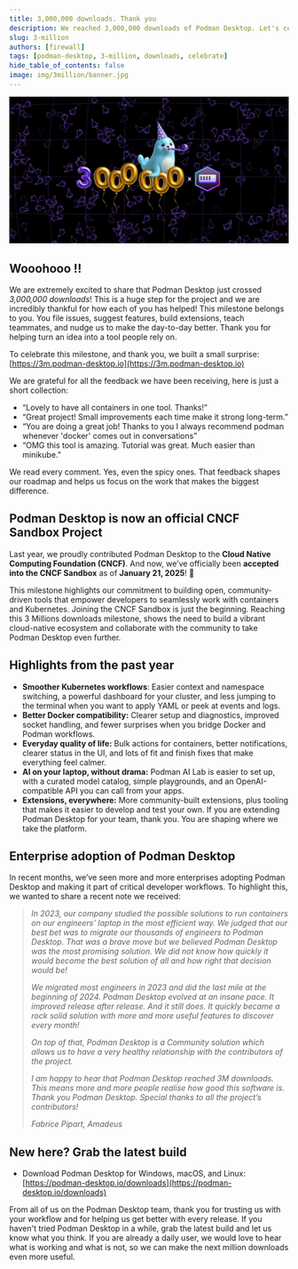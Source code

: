 ```yaml
---
title: 3,000,000 downloads. Thank you
description: We reached 3,000,000 downloads of Podman Desktop. Let's celebrate.
slug: 3-million
authors: [firewall]
tags: [podman-desktop, 3-million, downloads, celebrate]
hide_table_of_contents: false
image: img/3million/banner.jpg
---
```


![Banner announcing 3 million users](img/3million/banner.jpg)

## Wooohooo !!

We are extremely excited to share that Podman Desktop just crossed _3,000,000 downloads_! This is a huge step for the project and we are incredibly thankful for how each of you has helped! This milestone belongs to you. You file issues, suggest features, build extensions, teach teammates, and nudge us to make the day-to-day better. Thank you for helping turn an idea into a tool people rely on.

To celebrate this milestone, and thank you, we built a small surprise:
[https://3m.podman-desktop.io](https://3m.podman-desktop.io)

We are grateful for all the feedback we have been receiving, here is just a short collection:

- “Lovely to have all containers in one tool. Thanks!”
- “Great project! Small improvements each time make it strong long-term.”
- “You are doing a great job! Thanks to you I always recommend podman whenever 'docker' comes out in conversations”
- “OMG this tool is amazing. Tutorial was great. Much easier than minikube.”

We read every comment. Yes, even the spicy ones. That feedback shapes our roadmap and helps us focus on the work that makes the biggest difference.

## Podman Desktop is now an official CNCF Sandbox Project

Last year, we proudly contributed Podman Desktop to the **Cloud Native Computing Foundation (CNCF)**. And now, we’ve officially been **accepted into the CNCF Sandbox** as of **January 21, 2025**! 🎉

This milestone highlights our commitment to building open, community-driven tools that empower developers to seamlessly work with containers and Kubernetes. Joining the CNCF Sandbox is just the beginning. Reaching this 3 Millions downloads milestone, shows the need to build a vibrant cloud-native ecosystem and collaborate with the community to take Podman Desktop even further.

## Highlights from the past year

- **Smoother Kubernetes workflows**: Easier context and namespace switching, a powerful dashboard for your cluster, and less jumping to the terminal when you want to apply YAML or peek at events and logs.
- **Better Docker compatibility:** Clearer setup and diagnostics, improved socket handling, and fewer surprises when you bridge Docker and Podman workflows.
- **Everyday quality of life:** Bulk actions for containers, better notifications, clearer status in the UI, and lots of fit and finish fixes that make everything feel calmer.
- **AI on your laptop, without drama:** Podman AI Lab is easier to set up, with a curated model catalog, simple playgrounds, and an OpenAI-compatible API you can call from your apps.
- **Extensions, everywhere:** More community-built extensions, plus tooling that makes it easier to develop and test your own. If you are extending Podman Desktop for your team, thank you. You are shaping where we take the platform.

## Enterprise adoption of Podman Desktop

In recent months, we’ve seen more and more enterprises adopting Podman Desktop and making it part of critical developer workflows. To highlight this, we wanted to share a recent note we received:

> _In 2023, our company studied the possible solutions to run containers on our engineers’ laptop in the most efficient way. We judged that our best bet was to migrate our thousands of engineers to Podman Desktop. That was a brave move but we believed Podman Desktop was the most promising solution. We did not know how quickly it would become the best solution of all and how right that decision would be!_
>
> _We migrated most engineers in 2023 and did the last mile at the beginning of 2024. Podman Desktop evolved at an insane pace. It improved release after release. And it still does. It quickly became a rock solid solution with more and more useful features to discover every month!_
>
> _On top of that, Podman Desktop is a Community solution which allows us to have a very healthy relationship with the contributors of the project._
>
> _I am happy to hear that Podman Desktop reached 3M downloads. This means more and more people realise how good this software is. Thank you Podman Desktop. Special thanks to all the project’s contributors!_
>
> _Fabrice Pipart, Amadeus_

## New here? Grab the latest build

- Download Podman Desktop for Windows, macOS, and Linux: [https://podman-desktop.io/downloads](https://podman-desktop.io/downloads)

From all of us on the Podman Desktop team, thank you for trusting us with your workflow and for helping us get better with every release. If you haven't tried Podman Desktop in a while, grab the latest build and let us know what you think. If you are already a daily user, we would love to hear what is working and what is not, so we can make the next million downloads even more useful.
